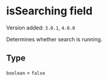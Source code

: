 # isSearching field

Version added: `3.0.1`, `4.0.0`

Determines whether search is running.

## Type

`boolean` = `false`
